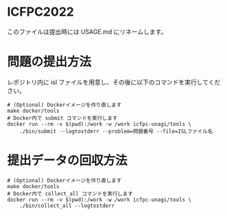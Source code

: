 # ICFPC2022
このファイルは提出時には USAGE.md にリネームします。

# 問題の提出方法

レポジトリ内に isl ファイルを用意し、その後に以下のコマンドを実行してください。

```
# (Optional) Dockerイメージを作り直します
make docker/tools
# Docker内で submit コマンドを実行します
docker run --rm -v $(pwd):/work -w /work icfpc-unagi/tools \
    ./bin/submit --logtostderr --problem=問題番号 --file=ISLファイル名
```
# 提出データの回収方法

```
# (Optional) Dockerイメージを作り直します
make docker/tools
# Docker内で collect_all コマンドを実行します
docker run --rm -v $(pwd):/work -w /work icfpc-unagi/tools \
    ./bin/collect_all --logtostderr
```
